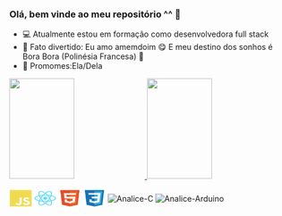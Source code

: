 ### Olá, bem vinde ao meu repositório ^^ 👋

- 💻 Atualmente estou em formação como desenvolvedora full stack
- 🎈 Fato divertido: Eu amo amemdoim 😋 E meu destino dos sonhos é Bora Bora (Polinésia Francesa) 🌴
- 🌼 Promomes:Ela/Dela

<div dir="auto">
    <a href="https://github.com/AnaliceDias" >
    <img height="180em" src="https://github-readme-stats.vercel.app/api?username=AnaliceDias&amp;show_icons=true&amp;theme=dracula&amp;include_all_commits=true&amp;count_private=true"  style="max-width: 100%;" width="48%">
    <img height="180em" src="https://github-readme-stats.vercel.app/api/top-langs/?username=analicedias&amp;layout=compact&amp;langs_count=16&amp;theme=dracula" style="max-width: 100%;" width="48%">
  </a></div>
  
  <div dir="auto"><br>
  <img align="center" alt="Analice-Js" height="30" width="40" src="https://raw.githubusercontent.com/devicons/devicon/master/icons/javascript/javascript-plain.svg" style="max-width: 100%;">
  <img align="center" alt="Analice-React" height="30" width="40" src="https://raw.githubusercontent.com/devicons/devicon/master/icons/react/react-original.svg" style="max-width: 100%;">
  <img align="center" alt="Analice-HTML" height="30" width="40" src="https://raw.githubusercontent.com/devicons/devicon/master/icons/html5/html5-original.svg" style="max-width: 100%;">
  <img align="center" alt="Analice-CSS" height="30" width="40" src="https://raw.githubusercontent.com/devicons/devicon/master/icons/css3/css3-original.svg" style="max-width: 100%;">
  <img align="center" alt="Analice-C" height="30" width="40" src="https://cdn.jsdelivr.net/gh/devicons/devicon/icons/c/c-plain.svg" style="max-width: 100%;">
  <img align="center" alt="Analice-Arduino" height="30" width="40" src="https://cdn.jsdelivr.net/gh/devicons/devicon/icons/arduino/arduino-original-wordmark.svg" style="max-width: 100%;">
</div>



<!--
**AnaliceDias/AnaliceDias** is a ✨ _special_ ✨ repository because its `README.md` (this file) appears on your GitHub profile.

Here are some ideas to get you started:

- 🔭 Atualmente estou em formação como desenvolvedora full stack
- 🌱 I’m currently learning ...
- 👯 I’m looking to collaborate on ...
- 🤔 I’m looking for help with ...
- 💬 Ask me about ...
- 📫 How to reach me: ...

-->
